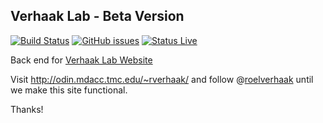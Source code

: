 ## Verhaak Lab - Beta Version

[![Build Status](https://travis-ci.org/verhaaklab/verhaaklab.github.io.svg?branch=master)](https://travis-ci.org/verhaaklab/verhaaklab.github.io) [![GitHub issues](https://img.shields.io/github/issues/verhaaklab/verhaaklab.github.io.svg)](https://github.com/verhaaklab/verhaaklab.github.io/issues) [![Status Live](https://img.shields.io/badge/status-live-brightgreen.svg)](http://verhaaklab.github.io)

[//]: # (https://img.shields.io/badge/status-offline-red.svg)

Back end for [Verhaak Lab Website](http://verhaaklab.github.io)

Visit http://odin.mdacc.tmc.edu/~rverhaak/ and follow @[roelverhaak](https://twitter.com/roelverhaak) until we make this site functional.

Thanks!
